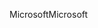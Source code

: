 <span data-ttu-id="de233-101">Microsoft</span><span class="sxs-lookup"><span data-stu-id="de233-101">Microsoft</span></span>